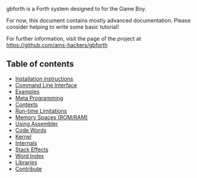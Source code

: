 gbforth is a Forth system designed to for the Game Boy.

For now, this document contains mostly advanced documentation. Please consider
helping to write some basic tutorial!

For further information, visit the page of the project at
<https://github.com/ams-hackers/gbforth>

## Table of contents

- [Installation instructions](./setup.md)
- [Command Line Interface](./cli.md)
- [Examples](./examples.md)
- [Meta Programming](./meta.md)
- [Contexts](./contexts.md)
- [Run-time Limitations](./limitations.md)
- [Memory Spaces (ROM/RAM)](./memory.md)
- [Using Assembler](./assembler.md)
- [Code Words](./code-words.md)
- [Kernel](./kernel.md)
- [Internals](./internals.md)
- [Stack Effects](./stack-effects.md)
- [Word Index](./words.md)
- [Libraries](./libs.md)
- [Contribute](./contribute.md)
